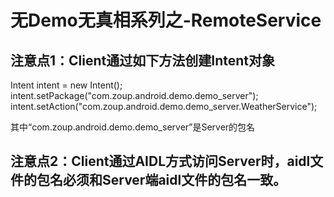 # 无Demo无真相系列之-RemoteService
## 注意点1：Client通过如下方法创建Intent对象  
Intent intent = new Intent();  
intent.setPackage("com.zoup.android.demo.demo_server");  
intent.setAction("com.zoup.android.demo.demo_server.WeatherService");   
  
其中“com.zoup.android.demo.demo_server”是Server的包名
## 注意点2：Client通过AIDL方式访问Server时，aidl文件的包名必须和Server端aidl文件的包名一致。
